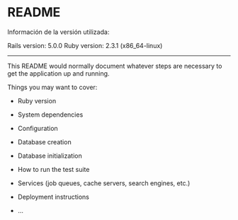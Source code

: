 # README
Información de la versión utilizada:

Rails version: 5.0.0
Ruby version: 2.3.1 (x86_64-linux) 


******************

This README would normally document whatever steps are necessary to get the
application up and running.

Things you may want to cover:

* Ruby version

* System dependencies

* Configuration

* Database creation

* Database initialization

* How to run the test suite

* Services (job queues, cache servers, search engines, etc.)

* Deployment instructions

* ...
